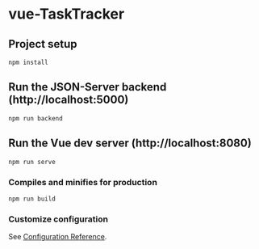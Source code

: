# vue-TaskTracker

## Project setup
```
npm install
```

## Run the JSON-Server backend (http://localhost:5000)

```
npm run backend
```

## Run the Vue dev server (http://localhost:8080)

```
npm run serve
```

### Compiles and minifies for production
```
npm run build
```

### Customize configuration
See [Configuration Reference](https://cli.vuejs.org/config/).

